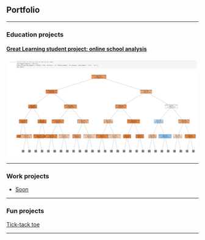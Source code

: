 ## Portfolio

---

### Education projects

#### [Great Learning student project: online school analysis](/gl/Learner2B-2BCode2B-2BCustomers%252BPrediction.html)

<img src="images/extraalearn_front.png?raw=true" alt= "ExtraaLearn Analysis"/>

---

### Work projects

- [Soon](https://www.youtube.com/watch?v=dQw4w9WgXcQ)


---

### Fun projects

[Tick-tack toe](/games/test4.5.py)

---
